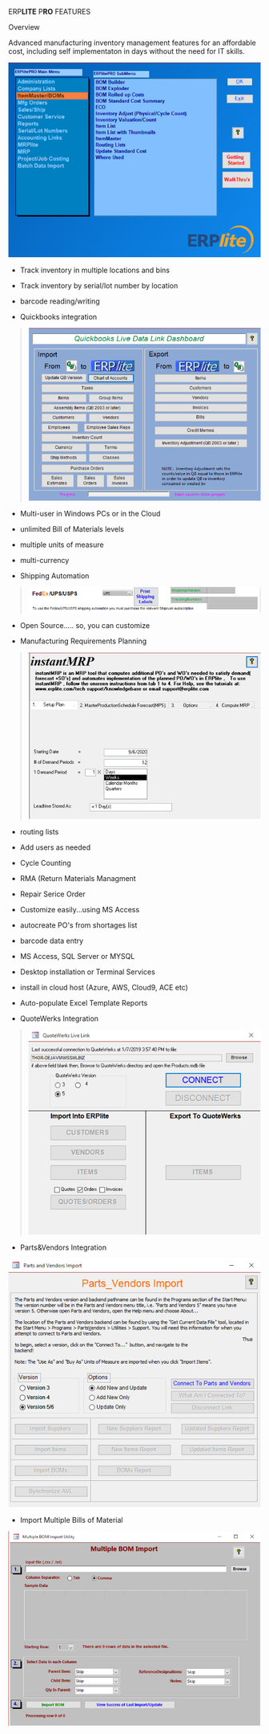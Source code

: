 ERP**LITE** P**RO** FEATURES

Overview

Advanced manufacturing inventory management features for an affordable
cost, including self implementaton in days without the need for IT
skills.

 

![](media/image1.png)

-   Track inventory in multiple locations and bins

-   Track inventory by serial/lot number by location

-   barcode reading/writing

-   Quickbooks integration

> ![](media/image2.png)

-   Multi-user in Windows PCs or in the Cloud

-   unlimited Bill of Materials levels

-   multiple units of measure

-   multi-currency

-   Shipping Automation

> ![](media/image3.png) 

-   Open Source..... so, you can customize



-   Manufacturing Requirements Planning

> ![](media/image4.png) 

-   routing lists

-   Add users as needed

-   Cycle Counting

-   RMA (Return Materials Managment

-   Repair Serice Order

-   Customize easily\...using MS Access

-   autocreate PO\'s from shortages list

-   barcode data entry

-   MS Access, SQL Server or MYSQL

-   Desktop installation or Terminal Services

-   install in cloud host (Azure, AWS, Cloud9, ACE etc)

-   Auto-populate Excel Template Reports

-   QuoteWerks Integration

> ![](media/image5.png) 



-   Parts&Vendors Integration

![](media/image6.png) 

-   Import Multiple Bills of Material

![](media/image7.png) 
